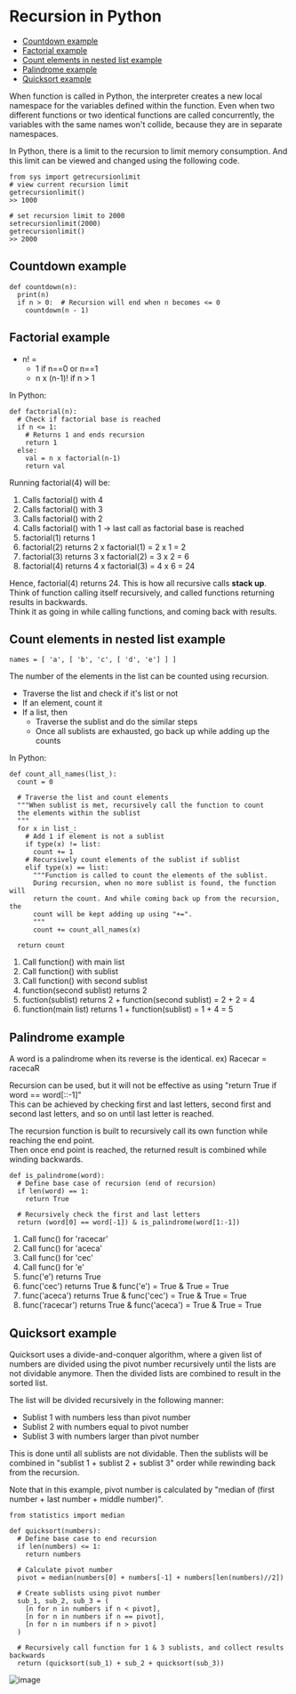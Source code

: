 # Recursion in Python

- [Countdown example](#countdown-example)
- [Factorial example](#factorial-example)
- [Count elements in nested list example](#count-elements-in-nested-list-example)
- [Palindrome example](#palindrome-example)
- [Quicksort example](#quicksort-example)

When function is called in Python, the interpreter creates a new local namespace for the variables defined within the function.
Even when two different functions or two identical functions are called concurrently, the variables with the same names won't collide, 
because they are in separate namespaces.

In Python, there is a limit to the recursion to limit memory consumption. And this limit can be viewed and changed using the following code.

    from sys import getrecursionlimit
    # view current recursion limit
    getrecursionlimit()
    >> 1000
    
    # set recursion limit to 2000
    setrecursionlimit(2000)
    getrecursionlimit()
    >> 2000
  
## Countdown example
    def countdown(n):
      print(n)
      if n > 0:  # Recursion will end when n becomes <= 0
        countdown(n - 1)

## Factorial example
- n! = 
  - 1 if n==0 or n==1
  - n x (n-1)! if n > 1

In Python:

    def factorial(n):
      # Check if factorial base is reached
      if n <= 1:  
        # Returns 1 and ends recursion
        return 1
      else:
        val = n x factorial(n-1)
        return val
        
Running factorial(4) will be:

1. Calls factorial() with 4
2. Calls factorial() with 3
3. Calls factorial() with 2
4. Calls factorial() with 1 -> last call as factorial base is reached
5. factorial(1) returns 1
6. factorial(2) returns 2 x factorial(1) = 2 x 1 = 2
7. factorial(3) returns 3 x factorial(2) = 3 x 2 = 6
8. factorial(4) returns 4 x factorial(3) = 4 x 6 = 24

Hence, factorial(4) returns 24. This is how all recursive calls <b>stack up</b>.<br>
Think of function calling itself recursively, and called functions returning results in backwards.<br>
Think it as going in while calling functions, and coming back with results.

## Count elements in nested list example
    names = [ 'a', [ 'b', 'c', [ 'd', 'e'] ] ]
    
 The number of the elements in the list can be counted using recursion.
 - Traverse the list and check if it's list or not
 - If an element, count it
 - If a list, then
   - Traverse the sublist and do the similar steps
   - Once all sublists are exhausted, go back up while adding up the counts

In Python:

    def count_all_names(list_):
      count = 0

      # Traverse the list and count elements
      """When sublist is met, recursively call the function to count 
      the elements within the sublist
      """
      for x in list_:  
        # Add 1 if element is not a sublist
        if type(x) != list:
          count += 1
        # Recursively count elements of the sublist if sublist
        elif type(x) == list:
          """Function is called to count the elements of the sublist.
          During recursion, when no more sublist is found, the function will
          return the count. And while coming back up from the recursion, the
          count will be kept adding up using "+=".
          """
          count += count_all_names(x)

      return count
      
 1. Call function() with main list
 2. Call function() with sublist
 3. Call function() with second sublist
 4. function(second sublist) returns 2
 5. fuction(sublist) returns 2 + function(second sublist) = 2 + 2 = 4
 6. function(main list) returns 1 + function(sublist) = 1 + 4 = 5

## Palindrome example
A word is a palindrome when its reverse is the identical. ex) Racecar = racecaR

Recursion can be used, but it will not be effective as using "return True if word == word\[::-1\]"<br>
This can be achieved by checking first and last letters, second first and second last letters, and so on
until last letter is reached.

The recursion function is built to recursively call its own function while reaching the end point. <br>
Then once end point is reached, the returned result is combined while winding backwards.

    def is_palindrome(word):
      # Define base case of recursion (end of recursion)
      if len(word) == 1:
        return True
      
      # Recursively check the first and last letters
      return (word[0] == word[-1]) & is_palindrome(word[1:-1])
      
1. Call func() for 'racecar'
2. Call func() for 'aceca'
3. Call func() for 'cec'
4. Call func() for 'e'
5. func('e') returns True
6. func('cec') returns True & func('e') = True & True = True
7. func('aceca') returns True & func('cec') = True & True = True
8. func('racecar') returns True & func('aceca') = True & True = True
           
## Quicksort example
Quicksort uses a divide-and-conquer algorithm, where a given list of numbers are divided using the pivot number recursively until the lists 
are not dividable anymore. Then the divided lists are combined to result in the sorted list.

The list will be divided recursively in the following manner:
- Sublist 1 with numbers less than pivot number
- Sublist 2 with numbers equal to pivot number
- Sublist 3 with numbers larger than pivot number

This is done until all sublists are not dividable. Then the sublists will be combined in "sublist 1 + sublist 2 + sublist 3" order 
while rewinding back from the recursion.

Note that in this example, pivot number is calculated by "median of (first number + last number + middle number)".

    from statistics import median
    
    def quicksort(numbers):
      # Define base case to end recursion
      if len(numbers) <= 1:
        return numbers
      
      # Calculate pivot number
      pivot = median(numbers[0] + numbers[-1] + numbers[len(numbers)//2])
      
      # Create sublists using pivot number
      sub_1, sub_2, sub_3 = (
        [n for n in numbers if n < pivot],
        [n for n in numbers if n == pivot],
        [n for n in numbers if n > pivot]
      )
      
      # Recursively call function for 1 & 3 sublists, and collect results backwards
      return (quicksort(sub_1) + sub_2 + quicksort(sub_3))
      



![image](https://user-images.githubusercontent.com/46085656/179007664-0dc25dbb-f53d-4c74-9dac-f028d919ceb5.png)

    





